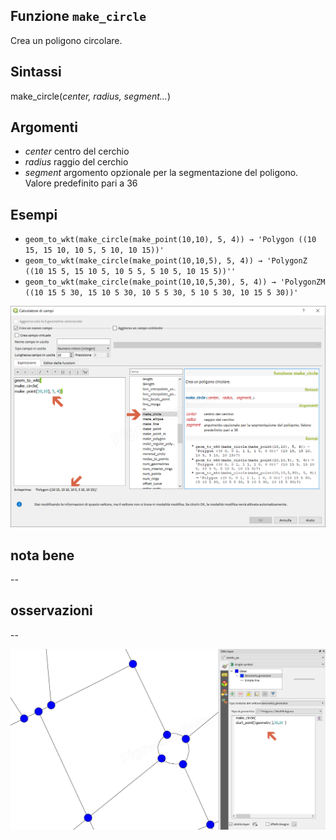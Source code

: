 ## Funzione `make_circle`

Crea un poligono circolare.

## Sintassi

make_circle(_center, radius, segment…_)

## Argomenti

* _center_ centro del cerchio
* _radius_ raggio del cerchio
* _segment_ argomento opzionale per la segmentazione del poligono. Valore predefinito pari a 36

## Esempi

* `geom_to_wkt(make_circle(make_point(10,10), 5, 4)) → 'Polygon ((10 15, 15 10, 10 5, 5 10, 10 15))'`
* `geom_to_wkt(make_circle(make_point(10,10,5), 5, 4)) → 'PolygonZ ((10 15 5, 15 10 5, 10 5 5, 5 10 5, 10 15 5))''`
* `geom_to_wkt(make_circle(make_point(10,10,5,30), 5, 4)) → 'PolygonZM ((10 15 5 30, 15 10 5 30, 10 5 5 30, 5 10 5 30, 10 15 5 30))'`

![](/img/geometria/make_circle/make_circle1.png)

## nota bene

--

## osservazioni

--

![](/img/geometria/make_circle/make_circle2.png)